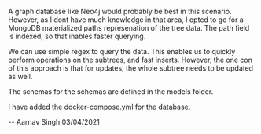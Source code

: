 A graph database like Neo4j would probably be best in this scenario.
However, as I dont have much knowledge in that area, I opted to
go for a MongoDB materialized paths represenation of the tree data.
The path field is indexed, so that inables faster querying.

We can use simple regex to query the data. This enables us to quickly
perform operations on the subtrees, and fast inserts.
However, the one con of this approach is that for updates, the whole
subtree needs to be updated as well.

The schemas for the schemas are defined in the models folder.

I have added the docker-compose.yml for the database.

-- Aarnav Singh 03/04/2021
